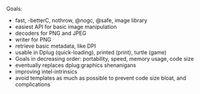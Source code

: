 
Goals:
- fast, -betterC, nothrow, @nogc, @safe, image library
- easiest API for basic image manipulation
- decoders for PNG and JPEG
- writer for PNG
- retrieve basic metadata, like DPI
- usable in Dplug (quick-loading), printed (print), turtle (game)
- Goals in decreasing order: portability, speed, memory usage, code size
- eventually replaces dplug:graphics shenanigans
- improving intel-intrinsics
- avoid templates as much as possible to prevent code size bloat, and complications 